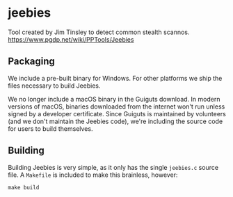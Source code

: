# jeebies

Tool created by Jim Tinsley to detect common stealth scannos.
https://www.pgdp.net/wiki/PPTools/Jeebies

## Packaging

We include a pre-built binary for Windows. For other platforms we
ship the files necessary to build Jeebies.

We no longer include a macOS binary in the Guiguts download. In modern
versions of macOS, binaries downloaded from the internet won't run unless
signed by a developer certificate. Since Guiguts is maintained by volunteers
(and we don't maintain the Jeebies code), we're including the source code for
users to build themselves.

## Building

Building Jeebies is very simple, as it only has the single `jeebies.c` source
file. A `Makefile` is included to make this brainless, however:

```
make build
```
